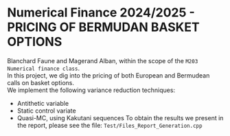 # Numerical Finance 2024/2025 - PRICING OF BERMUDAN BASKET OPTIONS
Blanchard Faune and Magerand Alban, within the scope of the <code>M203 Numerical finance class</code>. \
In this project, we dig into the pricing of both European and Bermudean calls on basket options. \
We implement the following variance reduction techniques: 
- Antithetic variable
- Static control variate
- Quasi-MC, using Kakutani sequences
To obtain the results we present in the report, please see the file: <code>Test/Files_Report_Generation.cpp</code>
